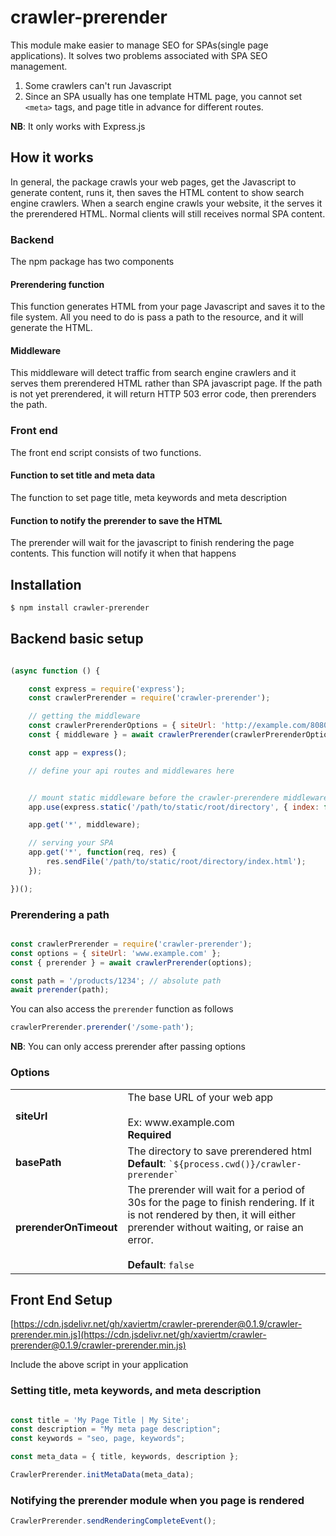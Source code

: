 
# crawler-prerender
This module make easier to manage SEO for SPAs(single page applications). It solves two problems associated with SPA SEO management.  
1. Some crawlers can't run Javascript
2. Since an SPA usually has one template HTML page, you cannot set ```<meta>``` tags, and page title in advance for different routes.

**NB**: It only works with Express.js

## How it works
In general, the package crawls your web pages, get the Javascript to generate content, runs it, then saves the HTML content to show search engine crawlers. When a search engine crawls your website, it the serves it the prerendered HTML. Normal clients will still receives normal SPA content.

### Backend
The npm package has two components

#### Prerendering function
This function generates HTML from your page Javascript and saves it to the file system. All you need to do is pass a path to the resource, and it will generate the HTML.

#### Middleware
This middleware will detect traffic from search engine crawlers and it serves them prerendered HTML rather than SPA javascript page. If the path is not yet prerendered, it will return HTTP 503 error code, then prerenders the path.

### Front end
The front end script consists of two functions.

#### Function to set title and meta data
The function to set page title, meta keywords and meta description

#### Function to notify the prerender to save the HTML
The prerender will wait for the javascript to finish rendering the page contents. This function will notify it when that happens


## Installation

```bash
$ npm install crawler-prerender
```

## Backend basic setup
```javascript

(async function () {

	const express = require('express');
	const crawlerPrerender = require('crawler-prerender');

	// getting the middleware
	const crawlerPrerenderOptions = { siteUrl: 'http://example.com/8080' };
	const { middleware } = await crawlerPrerender(crawlerPrerenderOptions);

	const app = express();

	// define your api routes and middlewares here


	// mount static middleware before the crawler-prerendere middleware
	app.use(express.static('/path/to/static/root/directory', { index: false })); // put index: false to avoid issues prerendering the homepage

	app.get('*', middleware);

	// serving your SPA
	app.get('*', function(req, res) {
		res.sendFile('/path/to/static/root/directory/index.html');
	});

})();
```
### Prerendering a path
```javascript

const crawlerPrerender = require('crawler-prerender');
const options = { siteUrl: 'www.example.com' };
const { prerender } = await crawlerPrerender(options);

const path = '/products/1234'; // absolute path
await prerender(path);

```

You can also access the ```prerender``` function as follows
```javascript
crawlerPrerender.prerender('/some-path');
```

**NB**: You can only access prerender after passing options

### Options

<table>
	<tr>
		<td><b>siteUrl</b></td>
		<td>
		 	The base URL of your web app
		 	<br><br>
		 	Ex: www.example.com
		 	<br>
		 	<b>Required</b>
		</td>
	</tr>
	<tr>
		<td><b>basePath</b></td>
		<td>
		 	The directory to save prerendered html
		 	<br>
		 	<b>Default</b>: <code>`${process.cwd()}/crawler-prerender`</code>
		</td>
	</tr>
	<tr>
		<td><b>prerenderOnTimeout</b></td>
		<td>
		 	The prerender will wait for a period of 30s for the page to finish rendering. If it is not rendered by then, it will either prerender without waiting, or raise an error.
		 	<br><br>
		 	<b>Default</b>: <code>false</code>
		</td>
	</tr>
</table>

## Front End Setup

[https://cdn.jsdelivr.net/gh/xaviertm/crawler-prerender@0.1.9/crawler-prerender.min.js](https://cdn.jsdelivr.net/gh/xaviertm/crawler-prerender@0.1.9/crawler-prerender.min.js)

Include the above script in your application

### Setting title, meta keywords, and meta description

```javascript

const title = 'My Page Title | My Site';
const description = "My meta page description";
const keywords = "seo, page, keywords";

const meta_data = { title, keywords, description };

CrawlerPrerender.initMetaData(meta_data);
```

### Notifying the prerender module when you page is rendered
```javascript
CrawlerPrerender.sendRenderingCompleteEvent();
```